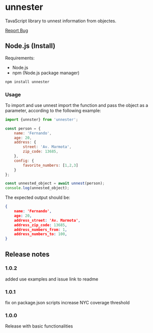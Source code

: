 # unnester

TavaScript library to unnest information from objectes.

[Report Bug](https://github.com/fulviocoelho/unnester/issues)

## Node.js (Install)

Requirements:

- Node.js
- npm (Node.js package manager)

```bash
npm install unnester
```

### Usage

To import and use unnest import the function and pass the object as a parameter, according to the following example:

```javascript
import {unnster} from 'unnester';

const person = {
    name: 'Fernando',
    age: 20,
    address: {
        street: 'Av. Marmota',
        zip_code: 13685,
    },
    config: {
        favorite_numbers: [1,2,3]
    }
};

const unnested_object = await unnest(person);
console.log(unnested_object);
```

The expected output should be:
```json
{
    name: 'Fernando',
    age: 20,
    address_street: 'Av. Marmota',
    address_zip_code: 13685,
    address_numbers_from: 1,
    address_numbers_to: 100,
}
```

## Release notes

### 1.0.2

added use examples and issue link to readme

### 1.0.1

fix on package.json scripts
increase NYC coverage threshold

### 1.0.0

Release with basic functionalities